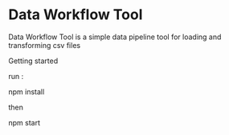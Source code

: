 # Data Workflow Tool
Data Workflow Tool is a simple data pipeline tool for loading and transforming csv files



Getting started

run :

npm install


then 

npm start
